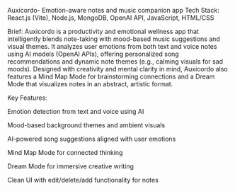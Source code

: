 Auxicordo-
Emotion-aware notes and music companion app
Tech Stack: React.js (Vite), Node.js, MongoDB, OpenAI API, JavaScript, HTML/CSS

Brief:
Auxicordo is a productivity and emotional wellness app that intelligently blends note-taking with mood-based music suggestions and visual themes. It analyzes user emotions from both text and voice notes using AI models (OpenAI APIs), offering personalized song recommendations and dynamic note themes (e.g., calming visuals for sad moods). Designed with creativity and mental clarity in mind, Auxicordo also features a Mind Map Mode for brainstorming connections and a Dream Mode that visualizes notes in an abstract, artistic format.

Key Features:

Emotion detection from text and voice using AI

Mood-based background themes and ambient visuals

AI-powered song suggestions aligned with user emotions

Mind Map Mode for connected thinking

Dream Mode for immersive creative writing

Clean UI with edit/delete/add functionality for notes
